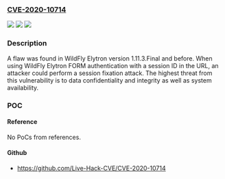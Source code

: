 ### [CVE-2020-10714](https://cve.mitre.org/cgi-bin/cvename.cgi?name=CVE-2020-10714)
![](https://img.shields.io/static/v1?label=Product&message=wildfly-elytron&color=blue)
![](https://img.shields.io/static/v1?label=Version&message=wildfly-elytron%201.10.7.Final%20&color=brightgreen)
![](https://img.shields.io/static/v1?label=Vulnerability&message=CWE-384&color=brightgreen)

### Description

A flaw was found in WildFly Elytron version 1.11.3.Final and before. When using WildFly Elytron FORM authentication with a session ID in the URL, an attacker could perform a session fixation attack. The highest threat from this vulnerability is to data confidentiality and integrity as well as system availability.

### POC

#### Reference
No PoCs from references.

#### Github
- https://github.com/Live-Hack-CVE/CVE-2020-10714

